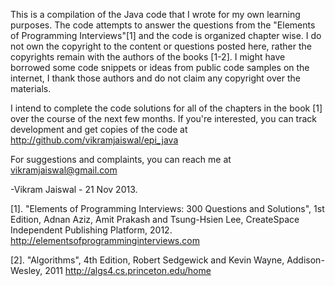This is a compilation of the Java code that I wrote for my own learning purposes. The code attempts to answer the questions from the "Elements of Programming Interviews"[1] and the code is organized chapter wise. 
I do not own the copyright to the content or questions posted here, rather the copyrights remain with the authors of the books [1-2]. I might have borrowed some code snippets or ideas from public code samples on the internet, I thank those authors and do not claim any copyright over the materials. 

I intend to complete the code solutions for all of the chapters in the book [1] over the course of the next few months. If you're interested, you can track development and get copies of the code at http://github.com/vikramjaiswal/epi_java

For suggestions and complaints, you can reach me at vikramjaiswal@gmail.com

-Vikram Jaiswal - 21 Nov 2013. 

[1]. "Elements of Programming Interviews: 300 Questions and Solutions", 1st Edition, Adnan Aziz, Amit Prakash and Tsung-Hsien Lee, CreateSpace Independent Publishing Platform, 2012. 
http://elementsofprogramminginterviews.com
 
[2]. "Algorithms", 4th Edition,  Robert Sedgewick and Kevin Wayne, Addison-Wesley, 2011
http://algs4.cs.princeton.edu/home

